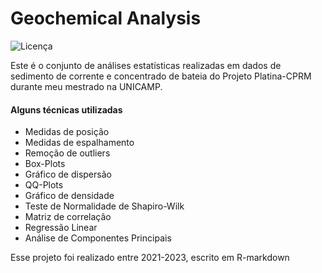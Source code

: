 # Geochemical Analysis
![Licença]([http://img.shields.io/static/v1?label=STATUS&message=EM%20DESENVOLVIMENTO&color=GREEN&style=for-the-badge](https://img.shields.io/github/license/felipecgeo/Geochemical-Analysis))

Este é o conjunto de análises estatísticas realizadas em dados de sedimento de corrente e concentrado de bateia do Projeto Platina-CPRM durante meu mestrado na UNICAMP. 


#### Alguns técnicas utilizadas

- Medidas de posição
- Medidas de espalhamento
- Remoção de outliers
- Box-Plots
- Gráfico de dispersão
- QQ-Plots
- Gráfico de densidade
- Teste de Normalidade de Shapiro-Wilk
- Matriz de correlação
- Regressão Linear
- Análise de Componentes Principais

Esse projeto foi realizado entre 2021-2023, escrito em R-markdown
